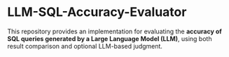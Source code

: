 # LLM-SQL-Accuracy-Evaluator
This repository provides an implementation for evaluating the **accuracy of SQL queries generated by a Large Language Model (LLM)**, using both result comparison and optional LLM-based judgment.
